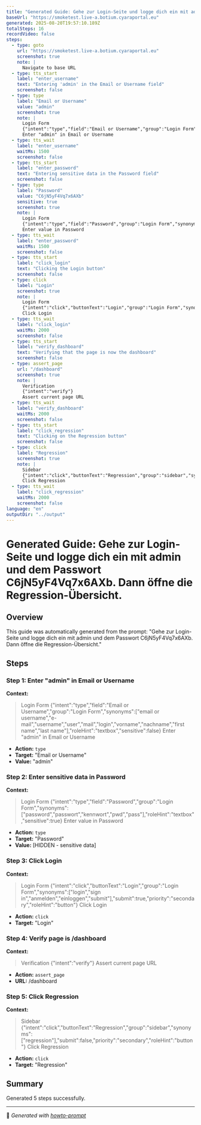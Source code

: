 ```yaml
---
title: "Generated Guide: Gehe zur Login-Seite und logge dich ein mit admin und dem Passwort C6jN5yF4Vq7x6AXb. Dann öffne die Regression-Übersicht."
baseUrl: "https://smoketest.live-a.botium.cyaraportal.eu"
generated: 2025-08-20T19:57:10.189Z
totalSteps: 16
recordVideo: false
steps:
  - type: goto
    url: "https://smoketest.live-a.botium.cyaraportal.eu"
    screenshot: true
    note: |
      Navigate to base URL
  - type: tts_start
    label: "enter_username"
    text: "Entering 'admin' in the Email or Username field"
    screenshot: false
  - type: type
    label: "Email or Username"
    value: "admin"
    screenshot: true
    note: |
      Login Form
      {"intent":"type","field":"Email or Username","group":"Login Form","synonyms":["email or username","e-mail","username","user","mail","login","vorname","nachname","first name","last name"],"roleHint":"textbox","sensitive":false}
      Enter "admin" in Email or Username
  - type: tts_wait
    label: "enter_username"
    waitMs: 1500
    screenshot: false
  - type: tts_start
    label: "enter_password"
    text: "Entering sensitive data in the Password field"
    screenshot: false
  - type: type
    label: "Password"
    value: "C6jN5yF4Vq7x6AXb"
    sensitive: true
    screenshot: true
    note: |
      Login Form
      {"intent":"type","field":"Password","group":"Login Form","synonyms":["password","passwort","kennwort","pwd","pass"],"roleHint":"textbox","sensitive":true}
      Enter value in Password
  - type: tts_wait
    label: "enter_password"
    waitMs: 1500
    screenshot: false
  - type: tts_start
    label: "click_login"
    text: "Clicking the Login button"
    screenshot: false
  - type: click
    label: "Login"
    screenshot: true
    note: |
      Login Form
      {"intent":"click","buttonText":"Login","group":"Login Form","synonyms":["login","sign in","anmelden","einloggen","submit"],"submit":true,"priority":"secondary","roleHint":"button"}
      Click Login
  - type: tts_wait
    label: "click_login"
    waitMs: 2000
    screenshot: false
  - type: tts_start
    label: "verify_dashboard"
    text: "Verifying that the page is now the dashboard"
    screenshot: false
  - type: assert_page
    url: "/dashboard"
    screenshot: true
    note: |
      Verification
      {"intent":"verify"}
      Assert current page URL
  - type: tts_wait
    label: "verify_dashboard"
    waitMs: 2000
    screenshot: false
  - type: tts_start
    label: "click_regression"
    text: "Clicking on the Regression button"
    screenshot: false
  - type: click
    label: "Regression"
    screenshot: true
    note: |
      Sidebar
      {"intent":"click","buttonText":"Regression","group":"sidebar","synonyms":["regression"],"submit":false,"priority":"secondary","roleHint":"button"}
      Click Regression
  - type: tts_wait
    label: "click_regression"
    waitMs: 2000
    screenshot: false
language: "en"
outputDir: "../output"
---
```


# Generated Guide: Gehe zur Login-Seite und logge dich ein mit admin und dem Passwort C6jN5yF4Vq7x6AXb. Dann öffne die Regression-Übersicht.

## Overview

This guide was automatically generated from the prompt: "Gehe zur Login-Seite und logge dich ein mit admin und dem Passwort C6jN5yF4Vq7x6AXb. Dann öffne die Regression-Übersicht."

## Steps

<!-- STEPS:AUTOGENERATED -->

### Step 1: Enter "admin" in Email or Username

**Context:**
> Login Form
> {"intent":"type","field":"Email or Username","group":"Login Form","synonyms":["email or username","e-mail","username","user","mail","login","vorname","nachname","first name","last name"],"roleHint":"textbox","sensitive":false}
> Enter "admin" in Email or Username

- **Action:** `type`
- **Target:** "Email or Username"
- **Value:** "admin"

### Step 2: Enter sensitive data in Password

**Context:**
> Login Form
> {"intent":"type","field":"Password","group":"Login Form","synonyms":["password","passwort","kennwort","pwd","pass"],"roleHint":"textbox","sensitive":true}
> Enter value in Password

- **Action:** `type`
- **Target:** "Password"
- **Value:** [HIDDEN - sensitive data]

### Step 3: Click Login

**Context:**
> Login Form
> {"intent":"click","buttonText":"Login","group":"Login Form","synonyms":["login","sign in","anmelden","einloggen","submit"],"submit":true,"priority":"secondary","roleHint":"button"}
> Click Login

- **Action:** `click`
- **Target:** "Login"

### Step 4: Verify page is /dashboard

**Context:**
> Verification
> {"intent":"verify"}
> Assert current page URL

- **Action:** `assert_page`
- **URL:** /dashboard

### Step 5: Click Regression

**Context:**
> Sidebar
> {"intent":"click","buttonText":"Regression","group":"sidebar","synonyms":["regression"],"submit":false,"priority":"secondary","roleHint":"button"}
> Click Regression

- **Action:** `click`
- **Target:** "Regression"

## Summary

Generated 5 steps successfully.

---

🤖 *Generated with [howto-prompt](https://github.com/your-org/howto-prompt)*